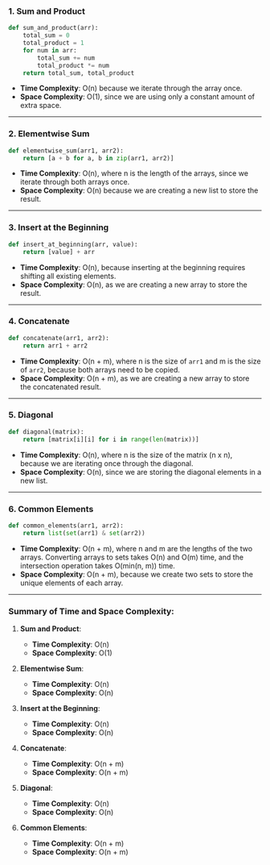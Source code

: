 ### 1. **Sum and Product**

```python
def sum_and_product(arr):
    total_sum = 0
    total_product = 1
    for num in arr:
        total_sum += num
        total_product *= num
    return total_sum, total_product
```

- **Time Complexity**: O(n) because we iterate through the array once.
- **Space Complexity**: O(1), since we are using only a constant amount of extra space.

---

### 2. **Elementwise Sum**

```python
def elementwise_sum(arr1, arr2):
    return [a + b for a, b in zip(arr1, arr2)]
```

- **Time Complexity**: O(n), where n is the length of the arrays, since we iterate through both arrays once.
- **Space Complexity**: O(n) because we are creating a new list to store the result.

---

### 3. **Insert at the Beginning**

```python
def insert_at_beginning(arr, value):
    return [value] + arr
```

- **Time Complexity**: O(n), because inserting at the beginning requires shifting all existing elements.
- **Space Complexity**: O(n), as we are creating a new array to store the result.

---

### 4. **Concatenate**

```python
def concatenate(arr1, arr2):
    return arr1 + arr2
```

- **Time Complexity**: O(n + m), where n is the size of `arr1` and m is the size of `arr2`, because both arrays need to be copied.
- **Space Complexity**: O(n + m), as we are creating a new array to store the concatenated result.

---

### 5. **Diagonal**

```python
def diagonal(matrix):
    return [matrix[i][i] for i in range(len(matrix))]
```

- **Time Complexity**: O(n), where n is the size of the matrix (n x n), because we are iterating once through the diagonal.
- **Space Complexity**: O(n), since we are storing the diagonal elements in a new list.

---

### 6. **Common Elements**

```python
def common_elements(arr1, arr2):
    return list(set(arr1) & set(arr2))
```

- **Time Complexity**: O(n + m), where n and m are the lengths of the two arrays. Converting arrays to sets takes O(n) and O(m) time, and the intersection operation takes O(min(n, m)) time.
- **Space Complexity**: O(n + m), because we create two sets to store the unique elements of each array.

---

### Summary of Time and Space Complexity:

1. **Sum and Product**:
   - **Time Complexity**: O(n)
   - **Space Complexity**: O(1)

2. **Elementwise Sum**:
   - **Time Complexity**: O(n)
   - **Space Complexity**: O(n)

3. **Insert at the Beginning**:
   - **Time Complexity**: O(n)
   - **Space Complexity**: O(n)

4. **Concatenate**:
   - **Time Complexity**: O(n + m)
   - **Space Complexity**: O(n + m)

5. **Diagonal**:
   - **Time Complexity**: O(n)
   - **Space Complexity**: O(n)

6. **Common Elements**:
   - **Time Complexity**: O(n + m)
   - **Space Complexity**: O(n + m)

